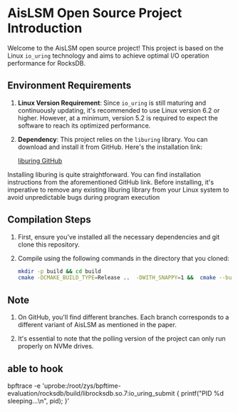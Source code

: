 # AisLSM Open Source Project Introduction

Welcome to the AisLSM open source project! This project is based on the Linux `io_uring` technology and aims to achieve optimal I/O operation performance for RocksDB. 

## Environment Requirements

1. **Linux Version Requirement**: Since `io_uring` is still maturing and continuously updating, it's recommended to use Linux version 6.2 or higher. However, at a minimum, version 5.2 is required to expect the software to reach its optimized performance.

2. **Dependency**: This project relies on the `liburing` library. You can download and install it from GitHub. Here's the installation link:

   [liburing GitHub](https://github.com/axboe/liburing)

  Installing liburing is quite straightforward. You can find installation instructions from the aforementioned GitHub link. Before installing, it's imperative to remove any existing liburing library from your Linux system to avoid unpredictable bugs during program execution

## Compilation Steps

1. First, ensure you've installed all the necessary dependencies and git clone this repository.

2. Compile using the following commands in the directory that you cloned:

   ```bash
   mkdir -p build && cd build
   cmake -DCMAKE_BUILD_TYPE=Release ..  -DWITH_SNAPPY=1 &&  cmake --build .

## Note
1. On GitHub, you'll find different branches. Each branch corresponds to a different variant of AisLSM as mentioned in the paper.

2. It's essential to note that the polling version of the project can only run properly on NVMe drives.

## able to hook

bpftrace -e 'uprobe:/root/zys/bpftime-evaluation/rocksdb/build/librocksdb.so.7:io_uring_submit { printf("PID %d sleeping...\n", pid); }'

